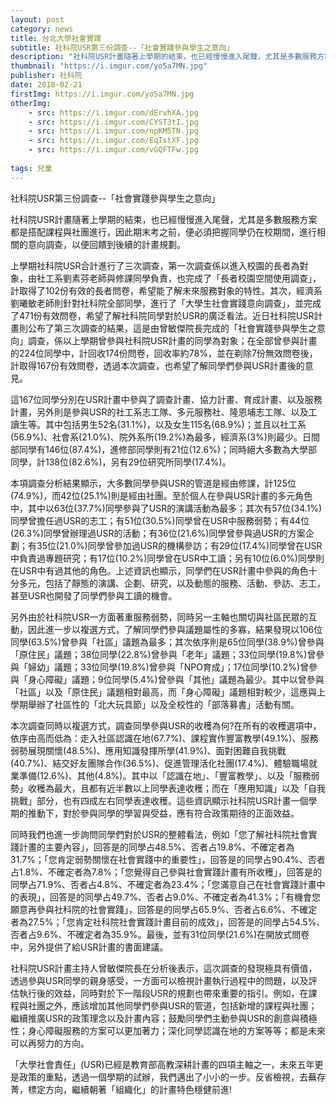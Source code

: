 ```yaml
---
layout: post
category: news
title: 台北大學社會實踐
subtitle: 社科院USR第三份調查--「社會實踐參與學生之意向」
description: "社科院USR計畫隨著上學期的結束，也已經慢慢進入尾聲，尤其是多數服務方案都是搭配課程與社團進行..."
thumbnail: "https://i.imgur.com/yo5a7MN.jpg"
publisher: 社科院
date: 2018-02-21
firstImg: https://i.imgur.com/yo5a7MN.jpg
otherImg:
    - src: https://i.imgur.com/dErvhXA.jpg
    - src: https://i.imgur.com/CYST3tI.jpg
    - src: https://i.imgur.com/npKM5TN.jpg
    - src: https://i.imgur.com/EqTstXF.jpg
    - src: https://i.imgur.com/vGQFTFw.jpg
    
tags: 兒童
---
```


社科院USR第三份調查--「社會實踐參與學生之意向」

社科院USR計畫隨著上學期的結束，也已經慢慢進入尾聲，尤其是多數服務方案都是搭配課程與社團進行，因此期末考之前，便必須把握同學仍在校期間，進行相關的意向調查，以便回饋到後續的計畫規劃。

上學期社科院USR合計進行了三次調查，第一次調查係以進入校園的長者為對象，由社工系劉素芬老師與修課同學負責，也完成了「長者校園空間使用調查」，計取得了102份有效的長者問卷，希望能了解未來服務對象的特性。其次，經濟系劉曦敏老師則針對社科院全部同學，進行了「大學生社會實踐意向調查」，並完成了471份有效問卷，希望了解社科院同學對於USR的廣泛看法。近日社科院USR計畫則公布了第三次調查的結果，這是由曾敏傑院長完成的「社會實踐參與學生之意向」調查，係以上學期曾參與社科院USR計畫的同學為對象；在全部曾參與計畫的224位同學中，計回收174份問卷，回收率約78%，並在剃除7份無效問卷後，計取得167份有效問卷，透過本次調查，也希望了解同學們參與USR計畫後的意見。

這167位同學分別在USR計畫中參與了調查計畫、協力計畫、育成計畫、以及服務計畫，另外則是參與USR的社工系志工隊、多元服務社、隆恩埔志工隊、以及工讀生等。其中包括男生52名(31.1%)，以及女生115名(68.9%)；並且以社工系(56.9%)、社會系(21.0%)、院外系所(19.2%)為最多，經濟系(3%)則最少。日間部同學有146位(87.4%)，進修部同學則有21位(12.6%)；同時絕大多數為大學部同學，計138位(82.6%)，另有29位研究所同學(17.4%)。

本項調查分析結果顯示，大多數同學參與USR的管道是經由修課，計125位(74.9%)，而42位(25.1%)則是經由社團。至於個人在參與USR計畫的多元角色中，其中以63位(37.7%)同學參與了USR的演講活動為最多；其次有57位(34.1%)同學曾擔任過USR的志工；有51位(30.5%)同學曾在USR中服務弱勢；有44位(26.3%)同學曾辦理過USR的活動；有36位(21.6%)同學曾參與過USR的方案企劃；有35位(21.0%)同學曾參加過USR的機構參訪；有29位(17.4%)同學曾在USR中負責過專題研究；有17位(10.2%)同學曾在USR中工讀；另有10位(6.0%)同學則在USR中有過其他的角色。上述資訊也顯示，同學們在USR計畫中參與的角色十分多元，包括了靜態的演講、企劃、研究，以及動態的服務、活動、參訪、志工，甚至USR也開發了同學們參與工讀的機會。

另外由於社科院USR一方面著重服務弱勢，同時另一主軸也關切與社區民眾的互動，因此進一步以複選方式，了解同學們參與議題屬性的多寡，結果發現以106位同學(63.5%)曾參與「社區」議題為最多；其次依序則是65位同學(38.9%)曾參與「原住民」議題；38位同學(22.8%)曾參與「老年」議題；33位同學(19.8%)曾參與「婦幼」議題；33位同學(19.8%)曾參與「NPO育成」；17位同學(10.2%)曾參與「身心障礙」議題；9位同學(5.4%)曾參與「其他」議題為最少。其中以曾參與「社區」以及「原住民」議題相對最高，而「身心障礙」議題相對較少，這應與上學期舉辦了社區性的「北大玩具節」以及全校性的「部落募書」活動有關。

本次調查同時以複選方式，調查同學參與USR的收穫為何?在所有的收穫選項中，依序由高而低為：走入社區認識在地(67.7%)、課程實作豐富教學(49.1%)、服務弱勢展現關懷(48.5%)、應用知識發揮所學(41.9%)、面對困難自我挑戰(40.7%)、結交好友團隊合作(36.5%)、促進管理活化社團(17.4%)、體驗職場就業準備(12.6%)、其他(4.8%)。其中以「認識在地」、「豐富教學」、以及「服務弱勢」收穫為最大，且都有近半數以上同學表達收穫；而在「應用知識」以及「自我挑戰」部分，也有四成左右同學表達收穫。這些資訊顯示社科院USR計畫一個學期的推動下，對於參與同學的學習與受益，應有符合政策期待的正面效益。

同時我們也進一步詢問同學們對於USR的整體看法，例如「您了解社科院社會實踐計畫的主要內容」，回答是的同學占48.5%、否者占19.8%、不確定者為31.7%；「您肯定弱勢關懷在社會實踐中的重要性」，回答是的同學占90.4%、否者占1.8%、不確定者為7.8%；「您覺得自己參與社會實踐計畫有所收穫」，回答是的同學占71.9%、否者占4.8%、不確定者為23.4%；「您滿意自己在社會實踐計畫中的表現」，回答是的同學占49.7%、否者占9.0%、不確定者為41.3%；「有機會您願意再參與社科院的社會實踐」，回答是的同學占65.9%、否者占6.6%、不確定者為27.5%；「您肯定社科院社會實踐計畫目前的成效」，回答是的同學占54.5%、否者占9.6%、不確定者為35.9%。最後，並有31位同學(21.6%)在開放式問卷中，另外提供了給USR計畫的書面建議。

社科院USR計畫主持人曾敏傑院長在分析後表示，這次調查的發現極具有價值，透過參與USR同學的親身感受，一方面可以檢視計畫執行過程中的問題，以及評估執行後的效益，同時對於下一階段USR的規劃也帶來重要的指引。例如，在課程與社團之外，應該增加其他同學們參與USR的管道，包括新增的課程與社團；繼續推廣USR的政策理念以及計畫內容；鼓勵同學們主動參與USR的創意與積極性；身心障礙服務的方案可以更加著力；深化同學認識在地的方案等等；都是未來可以再努力的方向。

「大學社會責任」(USR)已經是教育部高教深耕計畫的四項主軸之一，未來五年更是政策的重點，透過一個學期的試辦，我們邁出了小小的一步。反省檢視，去蕪存菁，標定方向，繼續朝著「組織化」的計畫特色穩健前進!